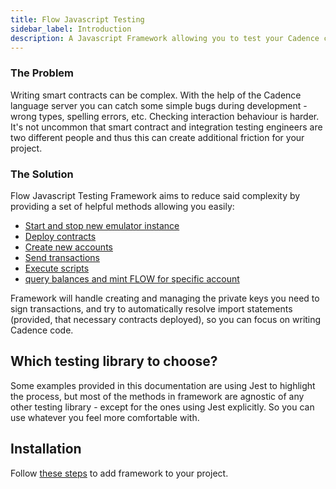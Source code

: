 ```yaml
---
title: Flow Javascript Testing
sidebar_label: Introduction
description: A Javascript Framework allowing you to test your Cadence code in a simple way
---
```


### The Problem

Writing smart contracts can be complex. With the help of the Cadence language server you can catch some simple bugs during development - wrong types, spelling errors, etc. Checking interaction behaviour is harder. It's not uncommon that smart contract and integration testing engineers are two different people and thus this can create additional friction for your project.

### The Solution

Flow Javascript Testing Framework aims to reduce said complexity by providing a set of helpful methods allowing
you easily:

- [Start and stop new emulator instance](./emulator.md)
- [Deploy contracts](./contracts.md)
- [Create new accounts](./accounts.md)
- [Send transactions](./send-transactions.md)
- [Execute scripts](./execute-scripts.md)
- [query balances and mint FLOW for specific account](./flow-token.md)

Framework will handle creating and managing the private keys you need to sign transactions, and try to automatically resolve import statements (provided, that necessary contracts deployed), so you can focus on writing Cadence code.

## Which testing library to choose?

Some examples provided in this documentation are using Jest to highlight the process, but most of the methods in
framework are agnostic of any other testing library - except for the ones using Jest explicitly. So you can use whatever you feel more comfortable with.

## Installation

Follow [these steps](./install.md) to add framework to your project.
